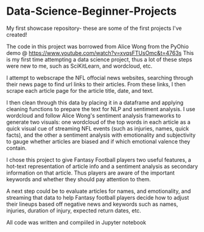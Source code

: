 # Data-Science-Beginner-Projects
My first showcase repository- these are some of the first projects I've created!

The code in this project was borrowed from Alice Wong from the PyOhio demo @ https://www.youtube.com/watch?v=xvqsFTUsOmc&t=4763s
This is my first time attempting a data science project, thus a lot of these steps were new to me, such as SciKitLearn, and wordcloud, etc. 

I attempt to webscrape the NFL offocial news websites, searching through their news page to find url links to their articles. From these links, I then scrape each article page for the article title, date, and text. 

I then clean through this data by placing it in a dataframe and applying cleaning functions to prepare the text for NLP and sentiment analysis. I use wordcloud and follow Alice Wong's sentiment analysis frameworks to generate two visuals: one wordcloud of the top words in each article as a quick visual cue of streaming NFL events (such as injuries, names, quick facts), and the other a sentiment analysis with emotionality and subjectivity to gauge whether articles are biased and if which emotional valence they contain. 

I chose this project to give Fantasy Football players two useful features, a hot-text representation of article info and a sentiment analysis as secondary information on that article. Thus players are aware of the important keywords and whether they should pay attention to them. 

A next step could be to evaluate articles for names, and emotionality, and streaming that data to help Fantasy football players decide how to adjust their lineups based off negative news and keywords such as names, injuries, duration of injury, expected return dates, etc. 

All code was written and compiiled in Jupyter notebook

